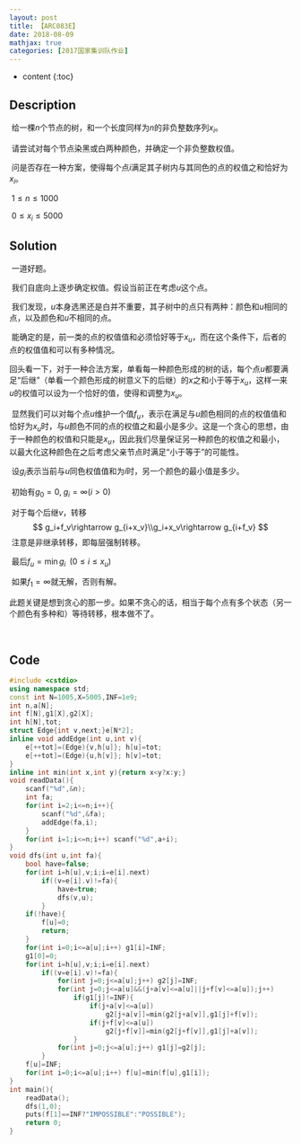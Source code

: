```yaml
---
layout: post
title: 【ARC083E】
date: 2018-08-09
mathjax: true
categories: [2017国家集训队作业]
---
```

* content
{:toc}
## Description

​	给一棵$n$个节点的树，和一个长度同样为$n$的非负整数序列$x_i$。

​	请尝试对每个节点染黑或白两种颜色，并确定一个非负整数权值。

​	问是否存在一种方案，使得每个点$i$满足其子树内与其同色的点的权值之和恰好为$x_i$。

​	$1 \le n \le 1000$

​	$0 \le x_i \le 5000$



## Solution

​	一道好题。

​	我们自底向上逐步确定权值。假设当前正在考虑$u$这个点。

​	我们发现，$u$本身选黑还是白并不重要，其子树中的点只有两种：颜色和$u$相同的点，以及颜色和$u$不相同的点。

​	能确定的是，前一类的点的权值值和必须恰好等于$x_u$，而在这个条件下，后者的点的权值值和可以有多种情况。

​	回头看一下，对于一种合法方案，单看每一种颜色形成的树的话，每个点$u$都要满足“后继”（单看一个颜色形成的树意义下的后继）的$x$之和小于等于$x_u$，这样一来$u$的权值可以设为一个恰好的值，使得和调整为$x_u$。

​	显然我们可以对每个点$u$维护一个值$f_u$，表示在满足与$u$颜色相同的点的权值值和恰好为$x_u$时，与$u$颜色不同的点的权值之和最小是多少。这是一个贪心的思想，由于一种颜色的权值和只能是$x_u$，因此我们尽量保证另一种颜色的权值之和最小，以最大化这种颜色在之后考虑父亲节点时满足“小于等于”的可能性。

​	设$g_i$表示当前与$u$同色权值值和为$i$时，另一个颜色的最小值是多少。

​	初始有$g_0=0,\;g_{i}=\infty (i>0)$

​	对于每个后继$v$，转移
$$
g_i+f_v\rightarrow g_{i+x_v}\\g_i+x_v\rightarrow g_{i+f_v}
$$
​	注意是非继承转移，即每层强制转移。

​	最后$f_u=\min g_i\;\;(0 \le i \le x_u)$

​	如果$f_1=\infty$就无解，否则有解。

​	此题关键是想到贪心的那一步。如果不贪心的话，相当于每个点有多个状态（另一个颜色有多种和）等待转移，根本做不了。

​	



## Code

```c++
#include <cstdio>
using namespace std;
const int N=1005,X=5005,INF=1e9;
int n,a[N];
int f[N],g1[X],g2[X];
int h[N],tot;
struct Edge{int v,next;}e[N*2];
inline void addEdge(int u,int v){
	e[++tot]=(Edge){v,h[u]}; h[u]=tot;
	e[++tot]=(Edge){u,h[v]}; h[v]=tot;
}
inline int min(int x,int y){return x<y?x:y;}
void readData(){
	scanf("%d",&n);
	int fa;
	for(int i=2;i<=n;i++){
		scanf("%d",&fa);
		addEdge(fa,i);
	}
	for(int i=1;i<=n;i++) scanf("%d",a+i);							
}
void dfs(int u,int fa){
	bool have=false;
	for(int i=h[u],v;i;i=e[i].next)
		if((v=e[i].v)!=fa){
			have=true;
			dfs(v,u);
		}
	if(!have){
		f[u]=0;
		return;
	}
	for(int i=0;i<=a[u];i++) g1[i]=INF;
	g1[0]=0;
	for(int i=h[u],v;i;i=e[i].next)
		if((v=e[i].v)!=fa){
			for(int j=0;j<=a[u];j++) g2[j]=INF;
			for(int j=0;j<=a[u]&&(j+a[v]<=a[u]||j+f[v]<=a[u]);j++)
				if(g1[j]!=INF){
					if(j+a[v]<=a[u])
						g2[j+a[v]]=min(g2[j+a[v]],g1[j]+f[v]);
					if(j+f[v]<=a[u])
						g2[j+f[v]]=min(g2[j+f[v]],g1[j]+a[v]);
				}
			for(int j=0;j<=a[u];j++) g1[j]=g2[j];
		}
	f[u]=INF;
	for(int i=0;i<=a[u];i++) f[u]=min(f[u],g1[i]);
}
int main(){
	readData();
	dfs(1,0);
	puts(f[1]==INF?"IMPOSSIBLE":"POSSIBLE");
	return 0;
}
```

​	

​	